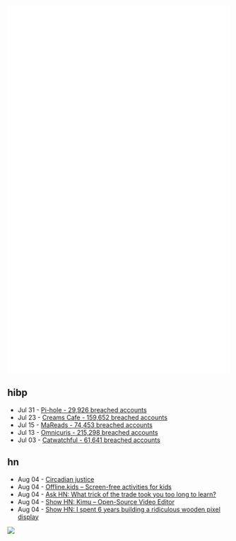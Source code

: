 ![Metrics](https://raw.githubusercontent.com/phixion/phixion/master/metrics.svg)

## hibp

<!--
for https://github.com/phixion/phixion/blob/main/.github/workflows/feeds.yml
-->
<!--START_SECTION:haveibeenpwnd-->
- Jul 31 - [Pi-hole - 29,926 breached accounts](https://haveibeenpwned.com/Breach/ThePi-Hole)
- Jul 23 - [Creams Cafe - 159,652 breached accounts](https://haveibeenpwned.com/Breach/CreamsCafe)
- Jul 15 - [MaReads - 74,453 breached accounts](https://haveibeenpwned.com/Breach/MaReads)
- Jul 13 - [Omnicuris - 215,298 breached accounts](https://haveibeenpwned.com/Breach/Omnicuris)
- Jul 03 - [Catwatchful - 61,641 breached accounts](https://haveibeenpwned.com/Breach/Catwatchful)
<!--END_SECTION:haveibeenpwnd-->

## hn

<!--
for https://github.com/phixion/phixion/blob/main/.github/workflows/feeds.yml
-->
<!--START_SECTION:hn-->
- Aug 04 - [Circadian justice](https://eprints.lse.ac.uk/112431/)
- Aug 04 - [Offline.kids – Screen-free activities for kids](https://offline.kids/)
- Aug 04 - [Ask HN: What trick of the trade took you too long to learn?](https://news.ycombinator.com/item?id=44789068)
- Aug 04 - [Show HN: Kimu – Open-Source Video Editor](https://www.trykimu.com/)
- Aug 04 - [Show HN: I spent 6 years building a ridiculous wooden pixel display](https://benholmen.com/blog/kilopixel/)
<!--END_SECTION:hn-->

<!--
for https://yhype.me
-->
![](https://hit.yhype.me/github/profile?user_id=13013670)
